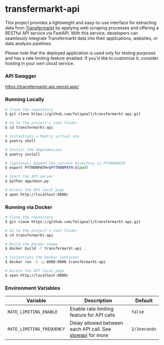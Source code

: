 # transfermarkt-api

This project provides a lightweight and easy-to-use interface for extracting data from [Transfermarkt](https://www.transfermarkt.com/) 
by applying web scraping processes and offering a RESTful API service via FastAPI. With this service, developers can 
seamlessly integrate Transfermarkt data into their applications, websites, or data analysis pipelines.

Please note that the deployed application is used only for testing purposes and has a rate limiting 
feature enabled. If you'd like to customize it, consider hosting in your own cloud service. 

### API Swagger
https://transfermarkt-api.vercel.app/

### Running Locally

````bash
# Clone the repository
$ git clone https://github.com/felipeall/transfermarkt-api.git

# Go to the project's root folder
$ cd transfermarkt-api

# Instantiate a Poetry virtual env
$ poetry shell

# Install the dependencies
$ poetry install

# (optional) Append the current directory to PYTHONPATH
$ export PYTHONPATH=$PYTHONPATH:$(pwd)

# Start the API server
$ python app/main.py

# Access the API local page
$ open http://localhost:8000/
````

### Running via Docker

````bash
# Clone the repository
$ git clone https://github.com/felipeall/transfermarkt-api.git

# Go to the project's root folder
$ cd transfermarkt-api

# Build the Docker image
$ docker build -t transfermarkt-api . 

# Instantiate the Docker container
$ docker run -d -p 8000:8000 transfermarkt-api

# Access the API local page
$ open http://localhost:8000/
````

### Environment Variables

| Variable                  | Description                                               | Default      |
|---------------------------|-----------------------------------------------------------|--------------|
| `RATE_LIMITING_ENABLE`    | Enable rate limiting feature for API calls                | `false`      |
| `RATE_LIMITING_FREQUENCY` | Delay allowed between each API call. See [slowapi](https://slowapi.readthedocs.io/en/latest/) for more | `2/3seconds` |
